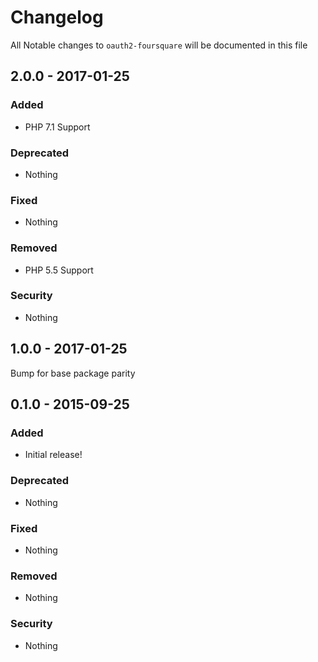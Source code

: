 # Changelog
All Notable changes to `oauth2-foursquare` will be documented in this file

## 2.0.0 - 2017-01-25

### Added
- PHP 7.1 Support

### Deprecated
- Nothing

### Fixed
- Nothing

### Removed
- PHP 5.5 Support

### Security
- Nothing

## 1.0.0 - 2017-01-25

Bump for base package parity

## 0.1.0 - 2015-09-25

### Added
- Initial release!

### Deprecated
- Nothing

### Fixed
- Nothing

### Removed
- Nothing

### Security
- Nothing
